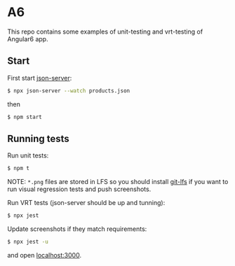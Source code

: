 # A6

This repo contains some examples of unit-testing and vrt-testing of Angular6 app.

## Start

First start [json-server](https://www.npmjs.com/package/json-server):

```sh
$ npx json-server --watch products.json
```

then

```sh
$ npm start
```

## Running tests

Run unit tests:

```sh
$ npm t
```

NOTE: `*.png` files are stored in LFS so you should install [git-lfs](https://git-lfs.github.com/) if you want to run visual regression tests and push screenshots.

Run VRT tests (json-server should be up and tunning):

```sh
$ npx jest
```

Update screenshots if they match requirements:

```sh
$ npx jest -u
```

and open [localhost:3000](http://localhost:3000).
